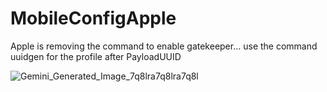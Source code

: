 # MobileConfigApple
Apple is removing the command to enable gatekeeper... use the command uuidgen for the profile after <key>PayloadUUID</key>



![Gemini_Generated_Image_7q8lra7q8lra7q8l](https://github.com/user-attachments/assets/b19a441a-7c63-4ce2-91b0-4955b2563a80)
